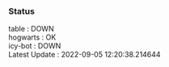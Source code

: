 ### Status


table : DOWN  
hogwarts : OK  
icy-bot : DOWN  
Latest Update : 2022-09-05 12:20:38.214644
